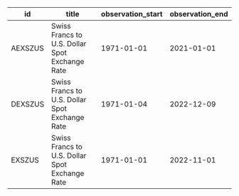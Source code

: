 | id      | title                                          | observation_start   | observation_end   |
|---------|------------------------------------------------|---------------------|-------------------|
| AEXSZUS | Swiss Francs to U.S. Dollar Spot Exchange Rate | 1971-01-01          | 2021-01-01        |
| DEXSZUS | Swiss Francs to U.S. Dollar Spot Exchange Rate | 1971-01-04          | 2022-12-09        |
| EXSZUS  | Swiss Francs to U.S. Dollar Spot Exchange Rate | 1971-01-01          | 2022-11-01        |